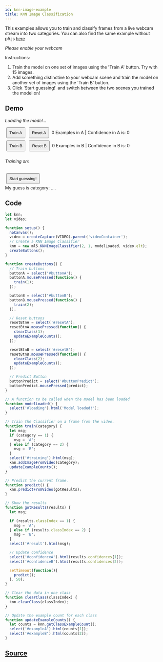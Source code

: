 ```yaml
---
id: knn-image-example
title: KNN Image Classification
---
```


This examples allows you to train and classify frames from a live webcam stream into two categories. You can also find the same example without p5.js [here](https://github.com/ml5js/ml5-examples)

*Please enable your webcam*

Instructions: 
  1. Train the model on one set of images using the 'Train A' button. Try with 15 images.
  2. Add something distinctive to your webcam scene and train the model on another set of images using the 'Train B' button.
  3. Click 'Start guessing!' and switch between the two scenes you trained the model on!

## Demo

<style>
  .example button {
    margin: 4px;
    padding: 8px;
  }
  .example video{
    width: 300;
    height: 300;
  }
  .example p{
    display: inline;
    font-size: 14px;
  }
  .example h6{
    font-size: 14px;
    margin-bottom: 10px;
  }
</style>

<div class="example">
  <div id="videoContainer"></div>
  <h6 id="loading">Loading the model...</h6>
  
  <p>
    <button id="buttonA">Train A</button>
    <button id="resetA">Reset A</button>
    <p><span id="exampleA">0</span> Examples in A</p>
    <p>| Confidence in A is: <span id="confidenceA">0</span></p>
    <br><button id="buttonB">Train B</button>
    <button id="resetB">Reset B</button>
    <p><span id="exampleB">0</span> Examples in B</p>
    <p>| Confidence in B is: <span id="confidenceB">0</span></p>
  </p>
  <br/>
  <h6>Training on: <span id="training"></span></h6>
  <br/>
  <p>
    <button id="buttonPredict">Start guessing!</button><br>
    My guess is category: <span id="result">...</span>.
  </p>
</div>

<script src="assets/scripts/example-knn-image.js"></script>

## Code

```javascript
let knn;
let video;

function setup() {
  noCanvas();
  video = createCapture(VIDEO).parent('videoContainer');
  // Create a KNN Image Classifier
  knn = new ml5.KNNImageClassifier(2, 1, modelLoaded, video.elt);
  createButtons();
}

function createButtons() {
  // Train buttons
  buttonA = select('#buttonA');
  buttonA.mousePressed(function() {
    train(1);
  });

  buttonB = select('#buttonB');
  buttonB.mousePressed(function() {
    train(2);
  });

  // Reset buttons
  resetBtnA = select('#resetA');
  resetBtnA.mousePressed(function() {
    clearClass(1);
    updateExampleCounts();
  });

  resetBtnB = select('#resetB');
  resetBtnB.mousePressed(function() {
    clearClass(2);
    updateExampleCounts();
  });

  // Predict Button
  buttonPredict = select('#buttonPredict');
  buttonPredict.mousePressed(predict);
}

// A function to be called when the model has been loaded
function modelLoaded() {
  select('#loading').html('Model loaded!');
}

// Train the Classifier on a frame from the video.
function train(category) {
  let msg;
  if (category == 1) {
    msg = 'A';
  } else if (category == 2) {
    msg = 'B';
  }
  select('#training').html(msg);
  knn.addImageFromVideo(category);
  updateExampleCounts();
}

// Predict the current frame.
function predict() {
  knn.predictFromVideo(gotResults);
}

// Show the results
function gotResults(results) {
  let msg;

  if (results.classIndex == 1) {
    msg = 'A';
  } else if (results.classIndex == 2) {
    msg = 'B';
  }
  select('#result').html(msg);

  // Update confidence
  select('#confidenceA').html(results.confidences[1]);
  select('#confidenceB').html(results.confidences[2]);

  setTimeout(function(){
    predict();
  }, 50);
}

// Clear the data in one class
function clearClass(classIndex) {
  knn.clearClass(classIndex);
}

// Update the example count for each class
function updateExampleCounts() {
  let counts = knn.getClassExampleCount();
  select('#exampleA').html(counts[1]);
  select('#exampleB').html(counts[2]);
}
```

## [Source](https://github.com/ml5js/ml5-examples/tree/master/p5js/02_KNNImage)


